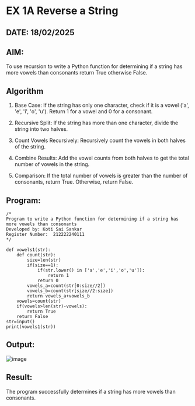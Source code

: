 # EX 1A Reverse a String
## DATE: 18/02/2025
## AIM:
To use recursion to write a Python function for determining if a string has more vowels than consonants return True otherwise False.

## Algorithm
1. Base Case: If the string has only one character, check if it is a vowel ('a', 'e', 'i', 'o', 'u'). Return 1 for a vowel and 0 for a consonant.

2. Recursive Split: If the string has more than one character, divide the string into two halves.

3. Count Vowels Recursively: Recursively count the vowels in both halves of the string.

4. Combine Results: Add the vowel counts from both halves to get the total number of vowels in the string.

5. Comparison: If the total number of vowels is greater than the number of consonants, return True. Otherwise, return False. 

## Program:
```
/*
Program to write a Python function for determining if a string has more vowels than consonants 
Developed by: Koti Sai Sankar
Register Number:  212222240111
*/
```
```
def vowels1(str):
    def count(str):
        size=len(str)
        if(size==1):
            if(str.lower() in ['a','e','i','o','u']):
                return 1
            return 0
        vowels_a=count(str[0:size//2])
        vowels_b=count(str[size//2:size])
        return vowels_a+vowels_b
    vowels=count(str)
    if(vowels>len(str)-vowels):
        return True
    return False
str=input()
print(vowels1(str))
```

## Output:
![image](https://github.com/user-attachments/assets/e8d33784-fb9f-44ef-96a9-e8d90aff55e6)

## Result:
The program successfully determines if a string has more vowels than consonants.
